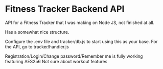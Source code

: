 # Fitness Tracker Backend API
API for a Fitness Tracker that I was making on Node JS, not finished at all.

Has a somewhat nice structure.

Configure the .env file and tracker/db.js to start using this as your base.
For the API, go to tracker/handler.js

Registration/Login/Change password/Remember me is fully working featuring AES256
Not sure about workout features
